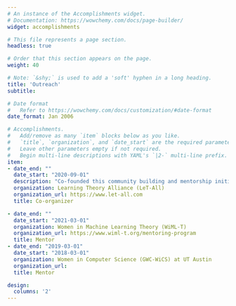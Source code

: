 ```yaml
---
# An instance of the Accomplishments widget.
# Documentation: https://wowchemy.com/docs/page-builder/
widget: accomplishments

# This file represents a page section.
headless: true

# Order that this section appears on the page.
weight: 40

# Note: `&shy;` is used to add a 'soft' hyphen in a long heading.
title: 'Outreach'
subtitle:

# Date format
#   Refer to https://wowchemy.com/docs/customization/#date-format
date_format: Jan 2006

# Accomplishments.
#   Add/remove as many `item` blocks below as you like.
#   `title`, `organization`, and `date_start` are the required parameters.
#   Leave other parameters empty if not required.
#   Begin multi-line descriptions with YAML's `|2-` multi-line prefix.
item:
- date_end: ""
  date_start: "2020-09-01"
  description: "Co-founded this community building and mentorship initiative for the learning theory community. Co-organized mentorship workshops at ALT 2021 and COLT 2021. Co-organized a graduate applications support program in collaboration with WiML-T."
  organization: Learning Theory Alliance (LeT-All)
  organization_url: https://www.let-all.com
  title: Co-organizer

- date_end: ""
  date_start: "2021-03-01"
  organization: Women in Machine Learning Theory (WiML-T)
  organization_url: https://www.wiml-t.org/mentoring-program
  title: Mentor
- date_end: "2019-03-01"
  date_start: "2018-03-01"
  organization: Women in Computer Science (GWC-WiCS) at UT Austin
  organization_url: 
  title: Mentor

design:
  columns: '2' 
---
```

